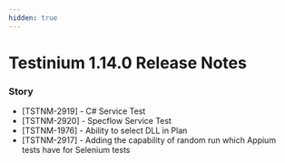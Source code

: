 ```yaml
---
hidden: true
---
```


# Testinium 1.14.0 Release Notes

### Story

* \[TSTNM-2919] - C# Service Test
* \[TSTNM-2920] - Specflow Service Test
* \[TSTNM-1976] - Ability to select DLL in Plan
* \[TSTNM-2917] - Adding the capability of random run which Appium tests have for Selenium tests
